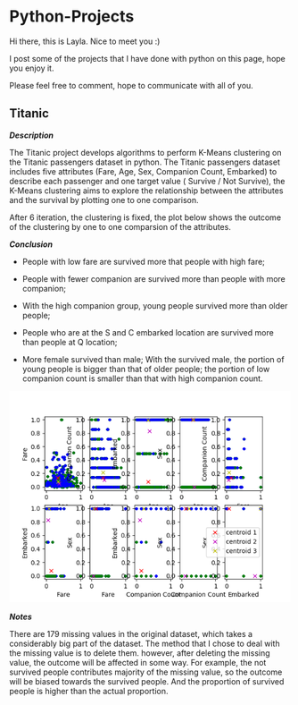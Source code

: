 # Python-Projects

Hi there, this is Layla. Nice to meet you :) 

I post some of the projects that I have done with python on this page, hope you enjoy it.

Please feel free to comment, hope to communicate with all of you. 

## Titanic

**_Description_**

  The Titanic project develops algorithms to perform K-Means clustering on the Titanic passengers dataset in python. The Titanic passengers dataset includes five attributes (Fare, Age, Sex, Companion Count, Embarked) to describe each passenger and one target value ( Survive / Not Survive), the K-Means clustering aims to explore the relationship between the attributes and the survival by plotting one to one comparison.
  


After 6 iteration, the clustering is fixed, the plot below shows the outcome of the clustering by one to one comparsion of the attributes. 

**_Conclusion_**

  - People with low fare are survived more that people with high fare;

  - People with fewer companion are survived more than people with more companion;
  
  - With the high companion group, young people survived more than older people;
  
  - People who are at the S and C embarked location are survived more than people at Q location;
  
  - More female survived than male; With the survived male, the portion of young people is bigger than that of older people; the portion of low companion count is smaller than that with high companion count.

![titanic](Titanic/lastiteration6.png)

**_Notes_**

  There are 179 missing values in the original dataset, which takes a considerably big part of the dataset. The method that I chose to deal with the missing value is to delete them. however, after deleting the missing value, the outcome will be affected in some way. For example, the not survived people contributes majority of the missing value, so the outcome will be biased towards the survived people. And the proportion of survived people is higher than the actual proportion.
